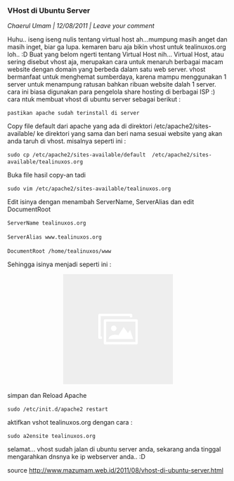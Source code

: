 ### **VHost di Ubuntu Server**
_Chaerul Umam | 12/08/2011 | Leave your comment_

Huhu.. iseng iseng nulis tentang virtual host ah…mumpung masih anget dan masih inget, biar ga lupa. kemaren baru aja bikin vhost untuk tealinuxos.org loh.. :D
Buat yang belom ngerti tentang Virtual Host nih…
Virtual Host, atau sering disebut vhost aja, merupakan cara untuk menaruh berbagai macam website dengan domain yang berbeda dalam satu web server.
vhost bermanfaat untuk menghemat sumberdaya, karena mampu menggunakan 1 server untuk menampung ratusan bahkan ribuan website dalah 1 server. cara ini biasa digunakan para pengelola share hosting di berbagai ISP :)
cara ntuk membuat vhost di ubuntu server sebagai berikut :
```
pastikan apache sudah terinstall di server 
```
Copy file default dari apache yang ada di direktori /etc/apache2/sites-available/ ke direktori yang sama dan beri nama sesuai website yang akan anda taruh di vhost. misalnya seperti ini :
```
sudo cp /etc/apache2/sites-available/default  /etc/apache2/sites-available/tealinuxos.org
```
Buka file hasil copy-an tadi
```
sudo vim /etc/apache2/sites-available/tealinuxos.org
```
Edit isinya dengan menambah ServerName, ServerAlias dan edit DocumentRoot
```
ServerName tealinuxos.org

ServerAlias www.tealinuxos.org

DocumentRoot /home/tealinuxos/www
```
Sehingga isinya menjadi seperti ini :
<div align="center">
	<img src="./posts/about/noimg.jpg" height="250px" alt="no image">
</div> 

simpan dan Reload Apache
```
sudo /etc/init.d/apache2 restart
```
aktifkan vshot tealinuxos.org dengan cara :
```
sudo a2ensite tealinuxos.org
```
selamat… vhost sudah jalan di ubuntu server anda, sekarang anda tinggal mengarahkan dnsnya ke ip webserver anda.. :D

source <http://www.mazumam.web.id/2011/08/vhost-di-ubuntu-server.html>